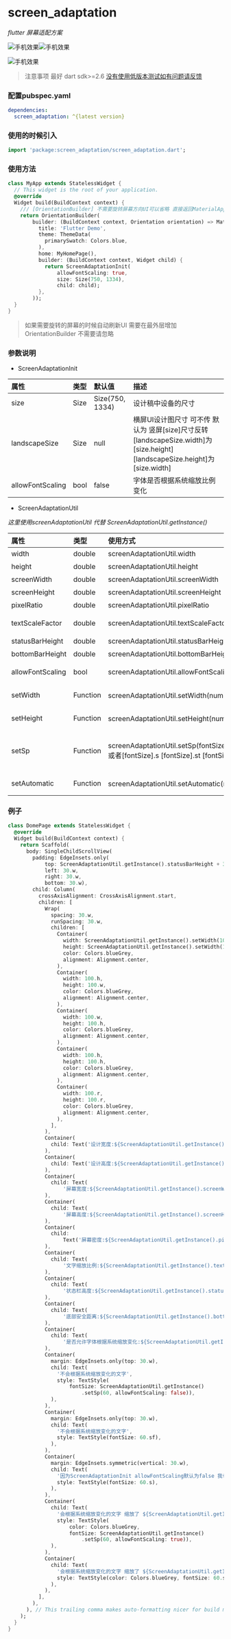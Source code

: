 # screen_adaptation

 *flutter 屏幕适配方案*
 
![手机效果](./example/dome1.jpeg)![手机效果](./example/dome2.jpeg)

![手机效果](./example/dome3.gif)
 
 
> 注意事项 最好 dart sdk>=2.6 [没有使用低版本测试如有问题请反馈]()
 
### 配置pubspec.yaml
```yaml
dependencies:
  screen_adaptation: ^{latest version}
```
### 使用的时候引入
```dart
import 'package:screen_adaptation/screen_adaptation.dart';
```
### 使用方法
```dart
class MyApp extends StatelessWidget {
  // This widget is the root of your application.
  @override
  Widget build(BuildContext context) {
    /// [OrientationBuilder] 不需要旋转屏幕方向UI可以省略 直接返回MaterialApp
    return OrientationBuilder(
        builder: (BuildContext context, Orientation orientation) => MaterialApp(
          title: 'Flutter Demo',
          theme: ThemeData(
            primarySwatch: Colors.blue,
          ),
          home: MyHomePage(),
          builder: (BuildContext context, Widget child) {
            return ScreenAdaptationInit(
                allowFontScaling: true,
                size: Size(750, 1334),
                child: child);
          },
        ));
  }
}
```
> 如果需要旋转的屏幕的时候自动刷新UI 需要在最外层增加 OrientationBuilder 不需要请忽略 
### 参数说明
- ScreenAdaptationInit

|属性|类型|默认值|描述|
|:---|:---|:---|:---|
|size|Size|Size(750, 1334)|设计稿中设备的尺寸|
|landscapeSize|Size|null|横屏UI设计图尺寸 可不传 默认为 竖屏[size]尺寸反转 [landscapeSize.width]为[size.height] [landscapeSize.height]为[size.width]|
|allowFontScaling|bool|false|字体是否根据系统缩放比例变化|

- ScreenAdaptationUtil

*这里使用screenAdaptationUtil 代替 ScreenAdaptationUtil.getInstance()*

|属性|类型|使用方式|描述|
|:---|:---|:---|:---|
|width|double|screenAdaptationUtil.width|设计宽度
|height|double|screenAdaptationUtil.height|设计高度
|screenWidth|double|screenAdaptationUtil.screenWidth|屏幕宽度
|screenHeight|double|screenAdaptationUtil.screenHeight|屏幕高度
|pixelRatio|double|screenAdaptationUtil.pixelRatio|屏幕密度
|textScaleFactor|double|screenAdaptationUtil.textScaleFactor|系统字体缩放比例
|statusBarHeight|double|screenAdaptationUtil.statusBarHeight|状态栏高度
|bottomBarHeight|double|screenAdaptationUtil.bottomBarHeight|底部安全距离
|allowFontScaling|bool|screenAdaptationUtil.allowFontScaling|是否允许字体根据系统缩放 
|setWidth|Function|screenAdaptationUtil.setWidth(num)或者[num].w|根据宽度进行适配 
|setHeight|Function|screenAdaptationUtil.setHeight(num)或者[num].h|根据高度进行适配 
|setSp|Function|screenAdaptationUtil.setSp(fontSize,allowFontScaling:true/false)或者[fontSize].s [fontSize].st [fontSize].sf|文字适配  allowFontScaling 是否允许系统缩放
|setAutomatic|Function|screenAdaptationUtil.setAutomatic(num)或者[num].r|根据宽高比例较小的适配 

### 例子
```dart
class DomePage extends StatelessWidget {
  @override
  Widget build(BuildContext context) {
    return Scaffold(
      body: SingleChildScrollView(
        padding: EdgeInsets.only(
            top: ScreenAdaptationUtil.getInstance().statusBarHeight + 30.w,
            left: 30.w,
            right: 30.w,
            bottom: 30.w),
        child: Column(
          crossAxisAlignment: CrossAxisAlignment.start,
          children: [
            Wrap(
              spacing: 30.w,
              runSpacing: 30.w,
              children: [
                Container(
                  width: ScreenAdaptationUtil.getInstance().setWidth(100),
                  height: ScreenAdaptationUtil.getInstance().setWidth(100),
                  color: Colors.blueGrey,
                  alignment: Alignment.center,
                ),
                Container(
                  width: 100.h,
                  height: 100.w,
                  color: Colors.blueGrey,
                  alignment: Alignment.center,
                ),
                Container(
                  width: 100.w,
                  height: 100.h,
                  color: Colors.blueGrey,
                  alignment: Alignment.center,
                ),
                Container(
                  width: 100.h,
                  height: 100.h,
                  color: Colors.blueGrey,
                  alignment: Alignment.center,
                ),
                Container(
                  width: 100.r,
                  height: 100.r,
                  color: Colors.blueGrey,
                  alignment: Alignment.center,
                ),
              ],
            ),
            Container(
              child: Text('设计宽度:${ScreenAdaptationUtil.getInstance().width}'),
            ),
            Container(
              child: Text('设计高度:${ScreenAdaptationUtil.getInstance().height}'),
            ),
            Container(
              child: Text(
                  '屏幕宽度:${ScreenAdaptationUtil.getInstance().screenWidth}'),
            ),
            Container(
              child: Text(
                  '屏幕高度:${ScreenAdaptationUtil.getInstance().screenHeight}'),
            ),
            Container(
              child:
                  Text('屏幕密度:${ScreenAdaptationUtil.getInstance().pixelRatio}'),
            ),
            Container(
              child: Text(
                  '文字缩放比例:${ScreenAdaptationUtil.getInstance().textScaleFactor}'),
            ),
            Container(
              child: Text(
                  '状态栏高度:${ScreenAdaptationUtil.getInstance().statusBarHeight}'),
            ),
            Container(
              child: Text(
                  '底部安全距离:${ScreenAdaptationUtil.getInstance().bottomBarHeight}'),
            ),
            Container(
              child: Text(
                  '是否允许字体根据系统缩放变化:${ScreenAdaptationUtil.getInstance().allowFontScaling}'),
            ),
            Container(
              margin: EdgeInsets.only(top: 30.w),
              child: Text(
                '不会根据系统缩放变化的文字',
                style: TextStyle(
                    fontSize: ScreenAdaptationUtil.getInstance()
                        .setSp(60, allowFontScaling: false)),
              ),
            ),
            Container(
              margin: EdgeInsets.only(top: 30.w),
              child: Text(
                '不会根据系统缩放变化的文字',
                style: TextStyle(fontSize: 60.sf),
              ),
            ),
            Container(
              margin: EdgeInsets.symmetric(vertical: 30.w),
              child: Text(
                '因为ScreenAdaptationInit allowFontScaling默认为false 我也不会变化',
                style: TextStyle(fontSize: 60.s),
              ),
            ),
            Container(
              child: Text(
                '会根据系统缩放变化的文字 缩放了 ${ScreenAdaptationUtil.getInstance().textScaleFactor}',
                style: TextStyle(
                    color: Colors.blueGrey,
                    fontSize: ScreenAdaptationUtil.getInstance()
                        .setSp(60, allowFontScaling: true)),
              ),
            ),
            Container(
              child: Text(
                '会根据系统缩放变化的文字 缩放了 ${ScreenAdaptationUtil.getInstance().textScaleFactor}',
                style: TextStyle(color: Colors.blueGrey, fontSize: 60.st),
              ),
            ),
          ],
        ),
      ), // This trailing comma makes auto-formatting nicer for build methods.
    );
  }
}
```
